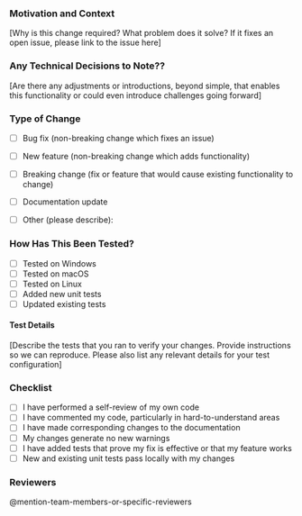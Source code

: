### Motivation and Context
[Why is this change required? What problem does it solve? If it fixes an open issue, please link to the issue here]

### Any Technical Decisions to Note??
[Are there any adjustments or introductions, beyond simple, that enables this functionality or could even introduce challenges going forward]


### Type of Change
- [ ] Bug fix (non-breaking change which fixes an issue)
- [ ] New feature (non-breaking change which adds functionality)
- [ ] Breaking change (fix or feature that would cause existing functionality to change)
- [ ] Documentation update
- [ ] Other (please describe):


### How Has This Been Tested?
- [ ] Tested on Windows
- [ ] Tested on macOS
- [ ] Tested on Linux
- [ ] Added new unit tests
- [ ] Updated existing tests

#### Test Details
[Describe the tests that you ran to verify your changes. Provide instructions so we can reproduce. Please also list any relevant details for your test configuration]

### Checklist
- [ ] I have performed a self-review of my own code
- [ ] I have commented my code, particularly in hard-to-understand areas
- [ ] I have made corresponding changes to the documentation
- [ ] My changes generate no new warnings
- [ ] I have added tests that prove my fix is effective or that my feature works
- [ ] New and existing unit tests pass locally with my changes

### Reviewers
@mention-team-members-or-specific-reviewers
